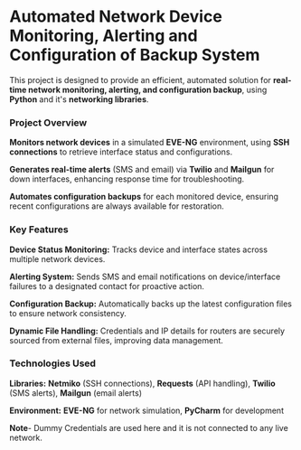 # Automated Network Device Monitoring, Alerting and Configuration of Backup System
This project is designed to provide an efficient, automated solution for **real-time network monitoring, alerting, and configuration backup**, using **Python** and it's **networking libraries**.

### **Project Overview**

**Monitors network devices** in a simulated **EVE-NG** environment, using **SSH connections** to retrieve interface status and configurations.

**Generates real-time alerts** (SMS and email) via **Twilio** and **Mailgun** for down interfaces, enhancing response time for troubleshooting.

**Automates configuration backups** for each monitored device, ensuring recent configurations are always available for restoration.

### **Key Features**

**Device Status Monitoring:** Tracks device and interface states across multiple network devices.

**Alerting System:** Sends SMS and email notifications on device/interface failures to a designated contact for proactive action.

**Configuration Backup:** Automatically backs up the latest configuration files to ensure network consistency.

**Dynamic File Handling:** Credentials and IP details for routers are securely sourced from external files, improving data management.

### **Technologies Used**

**Libraries:** **Netmiko** (SSH connections), **Requests** (API handling), **Twilio** (SMS alerts), **Mailgun** (email alerts)

**Environment:** **EVE-NG** for network simulation, **PyCharm** for development 




**Note**- Dummy Credentials are used here and it is not connected to any live network.
